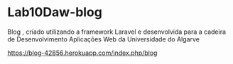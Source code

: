 # Lab10Daw-blog
Blog , criado utilizando a framework Laravel e desenvolvida para a cadeira de Desenvolvimento Aplicações Web da Universidade do Algarve

https://blog-42856.herokuapp.com/index.php/blog

